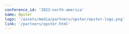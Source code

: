 ```yaml
---
conference_id: '2023-north-america'
name: Opster
logo: '/assets/media/partners/opster/opster-logo.png'
link: '/partners/opster.html'
---
```

